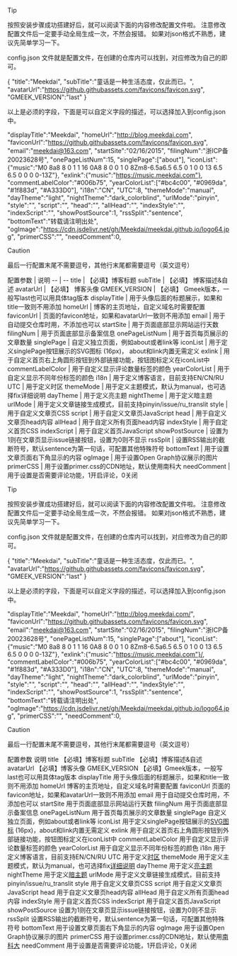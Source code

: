 Tip

按照安装步骤成功搭建好后，就可以阅读下面的内容修改配置文件啦。
注意修改配置文件后一定要手动全局生成一次，不然会报错。
如果对json格式不熟悉，建议先简单学习一下。

config.json 文件就是配置文件，在创建的仓库内可以找到，对应修改为自己的即可。

{
    "title":"Meekdai",
    "subTitle":"童话是一种生活态度，仅此而已。",
    "avatarUrl":"https://github.githubassets.com/favicons/favicon.svg",
    "GMEEK_VERSION":"last"
}


以上是必须的字段，下面是可以自定义字段的描述，可以选择加入到config.json中。

"displayTitle":"Meekdai",
"homeUrl":"http://blog.meekdai.com",
"faviconUrl":"https://github.githubassets.com/favicons/favicon.svg",
"email":"meekdai@163.com",
"startSite":"02/16/2015",
"filingNum":"浙ICP备20023628号",
"onePageListNum":15,
"singlePage":["about"],
"iconList":{"music":"M0 8a8 8 0 1 1 16 0A8 8 0 0 1 0 8Zm8-6.5a6.5 6.5 0 1 0 0 13 6.5 6.5 0 0 0 0-13Z"},
"exlink":{"music":"https://music.meekdai.com"},
"commentLabelColor":"#006b75",
"yearColorList":["#bc4c00", "#0969da", "#1f883d", "#A333D0"],
"i18n":"CN",
"UTC":8,
"themeMode":"manual",
"dayTheme":"light",
"nightTheme":"dark_colorblind",
"urlMode":"pinyin",
"style":"",
"script":"",
"head":"",
"allHead":"",
"indexStyle":"",
"indexScript":"",
"showPostSource":1,
"rssSplit":"sentence",
"bottomText":"转载请注明出处",
"ogImage":"https://cdn.jsdelivr.net/gh/Meekdai/meekdai.github.io/logo64.jpg",
"primerCSS":"<link href='https://mirrors.sustech.edu.cn/cdnjs/ajax/libs/Primer/21.0.7/primer.css' rel='stylesheet' />",
"needComment":0,

Caution

最后一行配置末尾不需要逗号，其他行末尾都需要逗号（英文逗号）

配置参数 
| 说明 -- | -- title | 【必填】博客标题 
subTitle | 【必填】
博客描述&自述 avatarUrl | 【必填】
博客头像 GMEEK_VERSION | 【必填】
Gmeek版本，一般写last也可以用具体tag版本 
displayTitle | 用于头像后面的标题展示，如果和title一致则不用添加
homeUrl | 博客的主页地址，自定义域名时需要配置 
faviconUrl | 页面的favicon地址，如果和avatarUrl一致则不用添加 
email | 用于自动提交仓库时用，不添加也可以
startSite | 用于页面底部显示网站运行天数 
filingNum | 用于页面底部显示备案信息 
onePageListNum | 用于首页每页展示的文章数量 
singlePage | 自定义独立页面，例如about或者link等
 iconList | 用于定义singlePage按钮展示的SVG图标 (16px)，
about和link内置无需定义 
exlink | 用于自定义首页右上角圆形按钮到外部链接功能，按钮图标定义在iconList中
commentLabelColor | 用于自定义显示评论数量标签的颜色 
yearColorList | 用于自定义显示不同年份标签的颜色
i18n | 用于定义博客语言，目前支持EN/CN/RU 
UTC | 用于定义时区 
themeMode | 用于定义主题模式，默认为manual，也可选择fix详细说明 
dayTheme | 用于定义亮主题 
nightTheme | 用于定义暗主题 
urlMode | 用于定义文章链接生成模式，目前支持pinyin/issue/ru_translit 
style | 用于自定义文章页CSS 
script | 用于自定义文章页JavaScript 
head | 用于自定义文章页head内容 
allHead | 用于自定义所有页面head内容 
indexStyle | 用于自定义首页CSS 
indexScript | 用于自定义首页JavaScript 
showPostSource | 设置为1则在文章页显示issue链接按钮，设置为0则不显示 
rssSplit | 设置RSS输出的截断符号，默认sentence为第一句话，可配置其他特殊符号 
bottomText | 用于设置文章页面右下角显示的内容 
ogImage | 用于设置Open Graph协议展示的图片 
primerCSS | 用于设置primer.css的CDN地址，默认使用南科大 
needComment | 用于设置是否需要评论功能，1开启评论，0关闭

Tip

按照安装步骤成功搭建好后，就可以阅读下面的内容修改配置文件啦。
注意修改配置文件后一定要手动全局生成一次，不然会报错。
如果对json格式不熟悉，建议先简单学习一下。

config.json 文件就是配置文件，在创建的仓库内可以找到，对应修改为自己的即可。

{
"title":"Meekdai",
"subTitle":"童话是一种生活态度，仅此而已。",
"avatarUrl":"https://github.githubassets.com/favicons/favicon.svg",
"GMEEK_VERSION":"last"
}

以上是必须的字段，下面是可以自定义字段的描述，可以选择加入到config.json中。

"displayTitle":"Meekdai",
"homeUrl":"http://blog.meekdai.com/",
"faviconUrl":"https://github.githubassets.com/favicons/favicon.svg",
"email":"[meekdai@163.com](mailto:meekdai@163.com)",
"startSite":"02/16/2015",
"filingNum":"浙ICP备20023628号",
"onePageListNum":15,
"singlePage":["about"],
"iconList":{"music":"M0 8a8 8 0 1 1 16 0A8 8 0 0 1 0 8Zm8-6.5a6.5 6.5 0 1 0 0 13 6.5 6.5 0 0 0 0-13Z"},
"exlink":{"music":"https://music.meekdai.com"}/,
"commentLabelColor":"#006b75",
"yearColorList":["#bc4c00", "#0969da", "#1f883d", "#A333D0"],
"i18n":"CN",
"UTC":8,
"themeMode":"manual",
"dayTheme":"light",
"nightTheme":"dark_colorblind",
"urlMode":"pinyin",
"style":"",
"script":"",
"head":"",
"allHead":"",
"indexStyle":"",
"indexScript":"",
"showPostSource":1,
"rssSplit":"sentence",
"bottomText":"转载请注明出处",
"ogImage":"https://cdn.jsdelivr.net/gh/Meekdai/meekdai.github.io/logo64.jpg",
"primerCSS":"",
"needComment":0,

Caution

最后一行配置末尾不需要逗号，其他行末尾都需要逗号（英文逗号）

配置参数 说明
title 【必填】博客标题
subTitle 【必填】博客描述&自述
avatarUrl 【必填】博客头像
GMEEK_VERSION 【必填】Gmeek版本，一般写last也可以用具体tag版本
displayTitle 用于头像后面的标题展示，如果和title一致则不用添加
homeUrl 博客的主页地址，自定义域名时需要配置
faviconUrl 页面的favicon地址，如果和avatarUrl一致则不用添加
email 用于自动提交仓库时用，不添加也可以
startSite 用于页面底部显示网站运行天数
filingNum 用于页面底部显示备案信息
onePageListNum 用于首页每页展示的文章数量
singlePage 自定义独立页面，例如about或者link等
iconList 用于定义singlePage按钮展示的[SVG图标](https://primer.style/foundations/icons/#16px) (16px)，about和link内置无需定义
exlink 用于自定义首页右上角圆形按钮到外部链接功能，按钮图标定义在iconList中
commentLabelColor 用于自定义显示评论数量标签的颜色
yearColorList 用于自定义显示不同年份标签的颜色
i18n 用于定义博客语言，目前支持EN/CN/RU
UTC 用于定义[时区](https://en.wikipedia.org/wiki/List_of_UTC_offsets)
themeMode 用于定义主题模式，默认为manual，也可选择fix[详细说明](https://blog.meekdai.com/post/%E3%80%90Gmeek-jin-jie-%E3%80%91-liang-an-zhu-ti-pei-zhi-fang-shi.html)
dayTheme 用于定义[亮主题](https://github.com/settings/appearance)
nightTheme 用于定义[暗主题](https://github.com/settings/appearance)
urlMode 用于定义文章链接生成模式，目前支持pinyin/issue/ru_translit
style 用于自定义文章页CSS
script 用于自定义文章页JavaScript
head 用于自定义文章页head内容
allHead 用于自定义所有页面head内容
indexStyle 用于自定义首页CSS
indexScript 用于自定义首页JavaScript
showPostSource 设置为1则在文章页显示issue链接按钮，设置为0则不显示
rssSplit 设置RSS输出的截断符号，默认sentence为第一句话，可配置其他特殊符号
bottomText 用于设置文章页面右下角显示的内容
ogImage 用于设置Open Graph协议展示的图片
primerCSS 用于设置primer.css的CDN地址，默认使用[南科大](https://mirrors.sustech.edu.cn/cdnjs/ajax/libs/Primer/21.0.7/primer.css)
needComment 用于设置是否需要评论功能，1开启评论，0关闭
